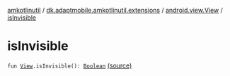 [amkotlinutil](../../index.md) / [dk.adaptmobile.amkotlinutil.extensions](../index.md) / [android.view.View](index.md) / [isInvisible](./is-invisible.md)

# isInvisible

`fun `[`View`](https://developer.android.com/reference/android/view/View.html)`.isInvisible(): `[`Boolean`](https://kotlinlang.org/api/latest/jvm/stdlib/kotlin/-boolean/index.html) [(source)](https://github.com/adaptmobile-organization/amkotlinutil/tree/master/amkotlinutil/amkotlinutil/src/main/java/dk/adaptmobile/amkotlinutil/extensions/ViewExtensions.kt#L69)